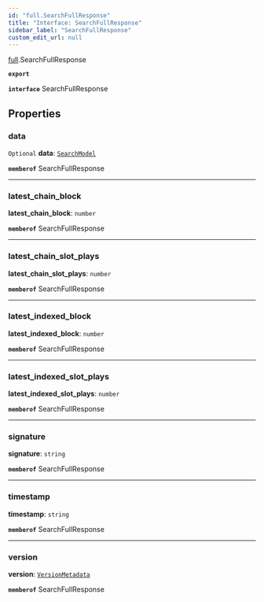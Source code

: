 ```yaml
---
id: "full.SearchFullResponse"
title: "Interface: SearchFullResponse"
sidebar_label: "SearchFullResponse"
custom_edit_url: null
---
```


[full](../namespaces/full.md).SearchFullResponse

**`export`**

**`interface`** SearchFullResponse

## Properties

### data

 `Optional` **data**: [`SearchModel`](full.SearchModel.md)

**`memberof`** SearchFullResponse

___

### latest\_chain\_block

 **latest\_chain\_block**: `number`

**`memberof`** SearchFullResponse

___

### latest\_chain\_slot\_plays

 **latest\_chain\_slot\_plays**: `number`

**`memberof`** SearchFullResponse

___

### latest\_indexed\_block

 **latest\_indexed\_block**: `number`

**`memberof`** SearchFullResponse

___

### latest\_indexed\_slot\_plays

 **latest\_indexed\_slot\_plays**: `number`

**`memberof`** SearchFullResponse

___

### signature

 **signature**: `string`

**`memberof`** SearchFullResponse

___

### timestamp

 **timestamp**: `string`

**`memberof`** SearchFullResponse

___

### version

 **version**: [`VersionMetadata`](full.VersionMetadata.md)

**`memberof`** SearchFullResponse
